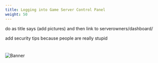 ```yaml
---
title: Logging into Game Server Control Panel
weight: 50
---
```


do as title says (add pictures) and then link to serverowners/dashboard/

add security tips because people are really stupid

#
![Banner](/images/fishy.gif)